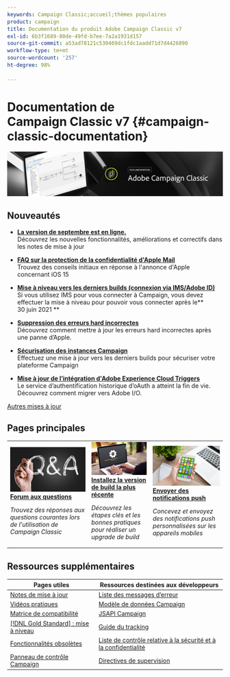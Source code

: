 ```yaml
---
keywords: Campaign Classic;accueil;thèmes populaires
product: campaign
title: Documentation du produit Adobe Campaign Classic v7
exl-id: 6b3f1689-80de-49fd-b7ee-7a2a1931d157
source-git-commit: a53ad78121c530469dc1fdc1aadd71d7d4426890
workflow-type: tm+mt
source-wordcount: '257'
ht-degree: 98%

---
```


# Documentation de Campaign Classic v7 {#campaign-classic-documentation}

![](platform/using/assets/do-not-localize/banner_acc_doc.jpg)

## Nouveautés

* **[La version de septembre est en ligne.](rn/using/latest-release.md)**<br/> Découvrez les nouvelles fonctionnalités, améliorations et correctifs dans les notes de mise à jour

* **[FAQ sur la protection de la confidentialité d&#39;Apple Mail](https://experienceleague.adobe.com/docs/deliverability-learn/deliverability-best-practice-guide/technotes/apple-mail-privacy-faq.html?lang=fr)**<br/> Trouvez des conseils initiaux en réponse à l&#39;annonce d&#39;Apple concernant iOS 15

* **[Mise à niveau vers les derniers builds  (connexion via IMS/Adobe ID)](technotes/using/ims-updates.md)**<br/> Si vous utilisez IMS pour vous connecter à Campaign, vous devez effectuer la mise à niveau pour pouvoir vous connecter après le** 30 juin 2021 **

* **[Suppression des erreurs hard incorrectes](delivery/using/update-bounce-qualification.md)**<br/> Découvrez comment mettre à jour les erreurs hard incorrectes après une panne d’Apple.

* **[Sécurisation des instances Campaign](technotes/using/acc-config-updates.md)**<br/> Effectuez une mise à jour vers les derniers builds pour sécuriser votre plateforme Campaign

* **[Mise à jour de l’intégration d&#39;Adobe Experience Cloud Triggers](integrations/using/configuring-adobe-io.md)**<br/> Le service d’authentification historique d’oAuth a atteint la fin de vie. Découvrez comment migrer vers Adobe I/O.

[Autres mises à jour](/help/rn/using/documentation-updates.md)

## Pages principales

<table style="table-layout:fixed">
<tr>
  <td>
    <a href="platform/using/common-questions.md">
      <img alt="FAQ" src="platform/using/assets/FAQ.png"/>
    </a>
    <div>
      <a href="platform/using/common-questions.md">
    <strong>Forum aux questions</strong>
    </a>
    </div>
    <p>
    <em>Trouvez des réponses aux questions courantes lors de l'utilisation de Campaign Classic</em>
    <p>
  </td>
   <td>
    <a href="production/using/build-upgrade.md">
      <img alt="Upgrade de build" src="platform/using/assets/upgrade.png" />
    </a>
    <div>
      <a href="production/using/build-upgrade.md">
    <strong>Installez la version de build la plus récente</strong>
    </a>
    </div>
    <p>
    <em>Découvrez les étapes clés et les bonnes pratiques pour réaliser un upgrade de build</em>
    <p>
  </td>
  <td>
    <a href="delivery/using/create-notifications-ios.md">
       <img alt="Notifications push" src="platform/using/assets/push.png" />
    </a>
    <div>
       <a href="delivery/using/create-notifications-ios.md">
    <strong>Envoyer des notifications push</strong>
    </a>
    </div>
    <p>
    <em>Concevez et envoyez des notifications push personnalisées sur les appareils mobiles</em>
    <p>
  </td>
</tr>
</table>

## Ressources supplémentaires

| Pages utiles | Ressources destinées aux développeurs |
|---|---|
| [Notes de mise à jour](/help/rn/using/latest-release.md) | [Liste des messages d’erreur](https://experienceleague.adobe.com/developer/campaign-errors/error_codes.html) |
| [Vidéos pratiques](https://experienceleague.adobe.com/docs/campaign-classic-learn/tutorials/overview.html?lang=fr) | [Modèle de données Campaign](configuration/using/about-data-model.md) |
| [Matrice de compatibilité](rn/using/compatibility-matrix.md) | [JSAPI Campaign](https://docs.adobe.com/content/help/en/campaign-classic/technicalresources/api/p-1.html) |
| [[!DNL Gold Standard] : mise à niveau](rn/using/gs-overview.md) | [Guide du tracking](https://helpx.adobe.com/fr/campaign/kb/acc-tracking.html) |
| [Fonctionnalités obsolètes](rn/using/deprecated-features.md) | [Liste de contrôle relative à la sécurité et à la confidentialité](https://helpx.adobe.com/fr/campaign/kb/acc-security.html) |
| [Panneau de contrôle Campaign](https://experienceleague.adobe.com/docs/control-panel/using/control-panel-home.html?lang=fr) | [Directives de supervision](production/using/monitoring-guidelines.md) |
